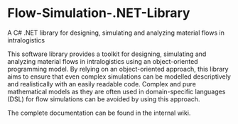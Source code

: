 # Flow-Simulation-.NET-Library
A C# .NET library for designing, simulating and analyzing material flows in intralogistics

This software library provides a toolkit for designing, simulating and analyzing material flows in intralogistics using an object-oriented programming model. By relying on an object-oriented approach, this library aims to ensure that even complex simulations can be modelled descriptively and realistically with an easily readable code. Complex and pure mathematical models as they are often used in domain-specific languages (DSL) for flow simulations can be avoided by using this approach.

The complete documentation can be found in the internal wiki.
